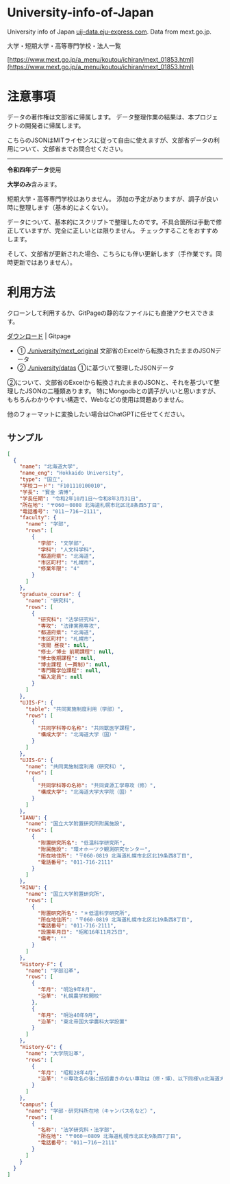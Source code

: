 # University-info-of-Japan

University info of Japan [uij-data.eju-express.com](https://uij-data.eju-express.com/). Data from mext.go.jp.

大学・短期大学・高等専門学校・法人一覧

[https://www.mext.go.jp/a_menu/koutou/ichiran/mext_01853.html](https://www.mext.go.jp/a_menu/koutou/ichiran/mext_01853.html)

# 注意事項

データの著作権は文部省に帰属します。
データ整理作業の結果は、本プロジェクトの開発者に帰属します。

こちらのJSONはMITライセンスに従って自由に使えますが、文部省データの利用について、文部省までお問合せください。

------

**令和四年データ**使用

**大学のみ**含みます。

短期大学・高等専門学校はありません。
添加の予定がありますが、調子が良い時に整理します（基本的によくない）。

データについて、基本的にスクリプトで整理したのです。不具合箇所は手動で修正していますが、完全に正しいとは限りません。
チェックすることをおすすめします。

そして、文部省が更新された場合、こちらにも伴い更新します（手作業です。同時更新ではありません）。

# 利用方法

クローンして利用するか、GitPageの静的なファイルにも直接アクセスできます。

[ダウンロード](https://codeload.github.com/EJU-Express/University-info-of-Japan/zip/refs/heads/master) | Gitpage

* ① [./university/mext_original](university/mext_original) 文部省のExcelから転換されたままのJSONデータ
* ② [./university/datas](university/datas) ①に基づいて整理したJSONデータ

②について、文部省のExcelから転換されたままのJSONと、それを基づいて整理したJSONの二種類あります。
特にMongodbとの調子がいいと思いますが、もちろんわかりやすい構造で、Webなどの使用は問題ありません。

他のフォーマットに変換したい場合はChatGPTに任せてください。

## サンプル

```json
[
  {
    "name": "北海道大学",
    "name_eng": "Hokkaido University",
    "type": "国立",
    "学校コード": "F101110100010",
    "学長": "寳金 清博",
    "学長任期": "令和2年10月1日～令和8年3月31日",
    "所在地": "〒060－0808 北海道札幌市北区北8条西5丁目",
    "電話番号": "011－716－2111",
    "faculty": {
      "name": "学部",
      "rows": [
        {
          "学部": "文学部",
          "学科": "人文科学科",
          "都道府県": "北海道",
          "市区町村": "札幌市",
          "修業年限": "4"
        }
      ]
    },
    "graduate_course": {
      "name": "研究科",
      "rows": [
        {
          "研究科": "法学研究科",
          "専攻": "法律実務専攻",
          "都道府県": "北海道",
          "市区町村": "札幌市",
          "夜間 昼夜": null,
          "修士／博士 前期課程": null,
          "博士後期課程": null,
          "博士課程 (一貫制)": null,
          "専門職学位課程": null,
          "編入定員": null
        }
      ]
    },
    "UJIS-F": {
      "table": "共同実施制度利用（学部）",
      "rows": [
        {
          "共同学科等の名称": "共同獣医学課程",
          "構成大学": "北海道大学（国）"
        }
      ]
    },
    "UJIS-G": {
      "name": "共同実施制度利用（研究科）",
      "rows": [
        {
          "共同学科等の名称": "共同資源工学専攻（修）",
          "構成大学": "北海道大学大学院（国）"
        }
      ]
    },
    "IANU": {
      "name": "国立大学附置研究所附属施設",
      "rows": [
        {
          "附置研究所名": "低温科学研究所",
          "附属施設": "環オホーツク観測研究センター",
          "所在地住所": "〒060-0819 北海道札幌市北区北19条西8丁目",
          "電話番号": "011-716-2111"
        }
      ]
    },
    "RINU": {
      "name": "国立大学附置研究所",
      "rows": [
        {
          "附置研究所名": "＊低温科学研究所",
          "所在地住所": "〒060-0819 北海道札幌市北区北19条西8丁目",
          "電話番号": "011-716-2111",
          "設置年月日": "昭和16年11月25日",
          "備考": ""
        }
      ]
    },
    "History-F": {
      "name": "学部沿革",
      "rows": [
        {
          "年月": "明治9年8月",
          "沿革": "札幌農学校開校"
        },
        {
          "年月": "明治40年9月",
          "沿革": "東北帝国大学農科大学設置"
        }
      ]
    },
    "History-G": {
      "name": "大学院沿革",
      "rows": [
        {
          "年月": "昭和28年4月",
          "沿革": "※専攻名の後に括弧書きのない専攻は（修・博）、以下同様\n北海道大学大学院（文学研究科（哲学専攻、東洋哲学専攻、心理学専攻、社会学専攻（修）、史学専攻、英米文学専攻、国文学専攻）、教育学研究科（教育学専攻、教育制度専攻）、法学研究科（民事法専攻（修））、経済学研究科（経済政策専攻（修））、理学研究科（数学専攻、物理学専攻、化学専攻、地質学鉱物学専攻、植物学専攻、動物学専攻）、工学研究科（土木工学専攻、鉱山工学専攻、機械工学専攻（修）、電気工学専攻、応用化学専攻、冶金工学専攻、建築工学専攻）、農学研究科（農学専攻、農業経済学専攻、農業生物学専攻、農芸化学専攻、畜産学専攻、農業工学専攻、林学専攻、林産学専攻）、獣医学研究科（予防治療学専攻、形態機能学専攻）、水産学研究科（水産学専攻））設置"
        }
      ]
    },
    "campus": {
      "name": "学部・研究科所在地（キャンパス名など）",
      "rows": [
        {
          "名称": "法学研究科・法学部",
          "所在地": "〒060－0809 北海道札幌市北区北9条西7丁目",
          "電話番号": "011－716－2111"
        }
      ]
    }
  }
]
```



